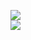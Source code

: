 [![](https://img.shields.io/badge/Made%20With-Github%20Spray-lightgrey.svg?style=for-the-badge&logo=github)](https://github.com/Annihil/github-spray#26532)  
[![](https://i.imgur.com/2DrTn0Z.gif)](https://github.com/Annihil/github-spray)